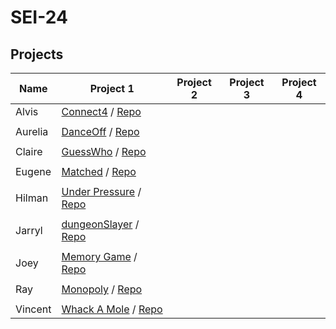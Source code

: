 # SEI-24

## Projects

| Name | Project 1 | Project 2 | Project 3 | Project 4 |
| ---- | --------- |---------- | --------- | --------- |
|Alvis|[Connect4](https://chewjta.github.io/SEI-24-Project-1/) / [Repo](https://github.com/chewjta/SEI-24-Project-1)
|||
|Aurelia|[DanceOff](https://github.com/loribean/danceoff) / [Repo](https://github.com/loribean/danceoff)
|||
|Claire|[GuessWho](https://github.com/clairetay96/guessWhoGame) / [Repo](https://github.com/clairetay96/guessWhoGame)
|||
|Eugene|[Matched](https://exhlim.github.io/sei-24-project_1/) / [Repo](https://github.com/exhlim/sei-24-project_1)
|||
|Hilman|[Under Pressure](https://hilman-azfar.github.io/) / [Repo](https://github.com/Hilman-Azfar/Hilman-Azfar.github.io)
|||
|Jarryl|[dungeonSlayer](https://github.com/jarryll/dungeonSlayer) / [Repo](https://github.com/jarryll/dungeonSlayer)
|||
|Joey|[Memory Game](https://jellybellyy.github.io/) / [Repo](https://github.com/jellybellyy/memory-game)
|||
|Ray|[Monopoly](https://rlyz.github.io/monopoly/) / [Repo](https://github.com/rlyz/monopoly)
|||
|Vincent|[Whack A Mole](https://vincent-oys.github.io/) / [Repo](https://github.com/vincent-oys/vincent-oys.github.io)